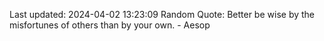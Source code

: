 Last updated: 2024-04-02 13:23:09
Random Quote: Better be wise by the misfortunes of others than by your own. - Aesop